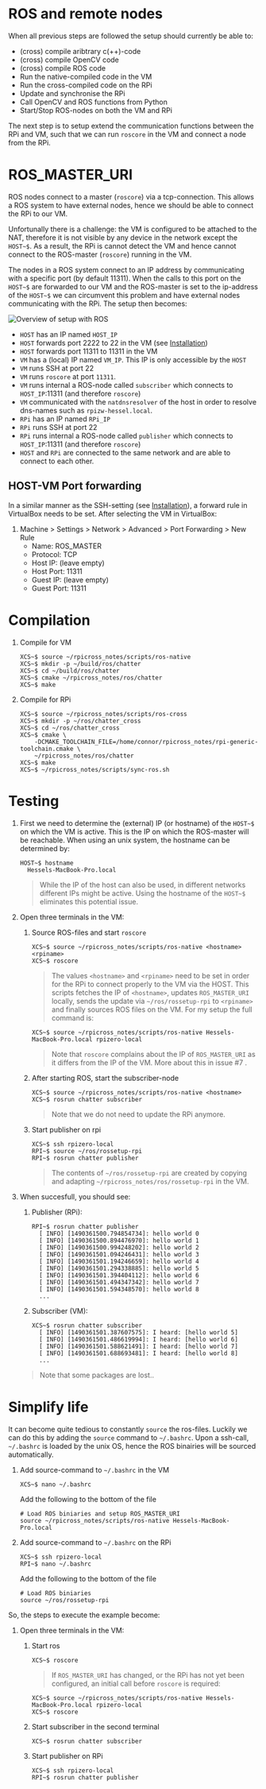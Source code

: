 # ROS and remote nodes

When all previous steps are followed the setup should currently be able to:
- (cross) compile aribtrary c(++)-code
- (cross) compile OpenCV code 
- (cross) compile ROS code
- Run the native-compiled code in the VM
- Run the cross-compiled code on the RPi
- Update and synchronise the RPi
- Call OpenCV and ROS functions from Python
- Start/Stop ROS-nodes on both the VM and RPi

The next step is to setup extend the communication functions between the RPi and VM, such that we can run `roscore` in the VM and connect a node from the RPi. 

# ROS_MASTER_URI

ROS nodes connect to a master (`roscore`) via a tcp-connection. This allows a ROS system to have external nodes, hence we should be able to connect the RPi to our VM. 

Unfortunally there is a challenge: the VM is configured to be attached to the NAT, therefore it is not visible by any device in the network except the `HOST~$`. As a result, the RPi is cannot detect the VM and hence cannot connect to the ROS-master (`roscore`) running in the VM.

The nodes in a ROS system connect to an IP address by communicating with a specific port (by default 11311). When the calls to this port on the `HOST~$` are forwarded to our VM and the ROS-master is set to the ip-address of the `HOST~$` we can circumvent this problem and have external nodes communicating with the RPi. The setup then becomes:

![Overview of setup with ROS](images/rossetup.png)

- `HOST` has an IP named `HOST_IP`
- `HOST` forwards port 2222 to 22 in the VM (see [Installation](01-setup.md#installation))
- `HOST` forwards port 11311 to 11311 in the VM
- `VM` has a (local) IP named `VM_IP`. This IP is only accessible by the `HOST`
- `VM` runs SSH at port 22
- `VM` runs `roscore` at port `11311`.
- `VM` runs internal a ROS-node called `subscriber` which connects to `HOST_IP`:11311 (and therefore `roscore`)
- `VM` communicated with the `natdnsresolver` of the host in order to resolve dns-names such as `rpizw-hessel.local`.
- `RPi` has an IP named `RPi_IP`
- `RPi` runs SSH at port 22
- `RPi` runs internal a ROS-node called `publisher` which connects to `HOST_IP`:11311 (and therefore `roscore`)
- `HOST` and `RPi` are connected to the same network and are able to connect to each other.

## HOST-VM Port forwarding

In a similar manner as the SSH-setting (see [Installation](01-setup.md#installation)), a forward rule in VirtualBox needs to be set. After selecting the VM in VirtualBox:

1. Machine > Settings > Network > Advanced > Port Forwarding > New Rule       
    - Name: ROS_MASTER
    - Protocol: TCP
    - Host IP: (leave empty)
    - Host Port: 11311
    - Guest IP: (leave empty)
    - Guest Port: 11311
    
# Compilation
    
1. Compile for VM
    ```
    XCS~$ source ~/rpicross_notes/scripts/ros-native
    XCS~$ mkdir -p ~/build/ros/chatter
    XCS~$ cd ~/build/ros/chatter
    XCS~$ cmake ~/rpicross_notes/ros/chatter
    XCS~$ make
    ```

1. Compile for RPi
    ```
    XCS~$ source ~/rpicross_notes/scripts/ros-cross
    XCS~$ mkdir -p ~/ros/chatter_cross
    XCS~$ cd ~/ros/chatter_cross
    XCS~$ cmake \
        -DCMAKE_TOOLCHAIN_FILE=/home/connor/rpicross_notes/rpi-generic-toolchain.cmake \
        ~/rpicross_notes/ros/chatter
    XCS~$ make
    XCS~$ ~/rpicross_notes/scripts/sync-ros.sh
    ```
    
# Testing

1. First we need to determine the (external) IP (or hostname) of the `HOST~$` on which the VM is active. This is the IP on which the ROS-master will be reachable. When using an unix system, the hostname can be determined by:
    ```
    HOST~$ hostname
      Hessels-MacBook-Pro.local
    ```
    > While the IP of the host can also be used, in different networks different IPs might be active. Using the hostname of the `HOST~$` eliminates this potential issue.
    
1. Open three terminals in the VM:
    1. Source ROS-files and start `roscore`
        ```
        XCS~$ source ~/rpicross_notes/scripts/ros-native <hostname> <rpiname>
        XCS~$ roscore
        ```
        > The values `<hostname>` and `<rpiname>` need to be set in order for the RPi to connect properly to the VM via the HOST. This scripts fetches the IP of `<hostname>`, updates `ROS_MASTER_URI` locally, sends the update via `~/ros/rossetup-rpi` to `<rpiname>` and finally sources ROS files on the VM. For my setup the full command is:
        ```
        XCS~$ source ~/rpicross_notes/scripts/ros-native Hessels-MacBook-Pro.local rpizero-local
        ```
        > Note that `roscore` complains about the IP of `ROS_MASTER_URI` as it differs from the IP of the VM. More about this in issue #7 .

    1. After starting ROS, start the subscriber-node
        ```
        XCS~$ source ~/rpicross_notes/scripts/ros-native <hostname>
        XCS~$ rosrun chatter subscriber
        ```
        > Note that we do not need to update the RPi anymore. 
        
    1.  Start publisher on rpi       
        ```
        XCS~$ ssh rpizero-local
        RPI~$ source ~/ros/rossetup-rpi
        RPI~$ rosrun chatter publisher
        ```
        > The contents of `~/ros/rossetup-rpi` are created by copying and adapting `~/rpicross_notes/ros/rossetup-rpi` in the VM.
        
1. When succesfull, you should see:
    1. Publisher (RPi):
        ```
        RPI~$ rosrun chatter publisher 
          [ INFO] [1490361500.794854734]: hello world 0
          [ INFO] [1490361500.894476970]: hello world 1
          [ INFO] [1490361500.994248202]: hello world 2
          [ INFO] [1490361501.094246431]: hello world 3
          [ INFO] [1490361501.194246659]: hello world 4
          [ INFO] [1490361501.294338885]: hello world 5
          [ INFO] [1490361501.394404112]: hello world 6
          [ INFO] [1490361501.494347342]: hello world 7
          [ INFO] [1490361501.594348570]: hello world 8
          ...
        ```
    1. Subscriber (VM):
        ```
        XCS~$ rosrun chatter subscriber
          [ INFO] [1490361501.387607575]: I heard: [hello world 5]
          [ INFO] [1490361501.486619994]: I heard: [hello world 6]
          [ INFO] [1490361501.588621491]: I heard: [hello world 7]
          [ INFO] [1490361501.688693481]: I heard: [hello world 8]
          ...
        ```
     > Note that some packages are lost..

# Simplify life

It can become quite tedious to constantly `source` the ros-files. Luckily we can do this by adding the `source` command to `~/.bashrc`. Upon a ssh-call, `~/.bashrc` is loaded by the unix OS, hence the ROS binairies will be sourced automatically.

1. Add source-command to `~/.bashrc` in the VM
    ```
    XCS~$ nano ~/.bashrc
    ```
    
    Add the following to the bottom of the file
    ```
    # Load ROS biniaries and setup ROS_MASTER_URI
    source ~/rpicross_notes/scripts/ros-native Hessels-MacBook-Pro.local
    ```
1. Add source-command to `~/.bashrc` on the RPi
    ```
    XCS~$ ssh rpizero-local
    RPI~$ nano ~/.bashrc
    ```
    
    Add the following to the bottom of the file
    ```
    # Load ROS biniaries
    source ~/ros/rossetup-rpi
    ```
    
So, the steps to execute the example become:

1. Open three terminals in the VM:
    1. Start ros    
        ```
        XCS~$ roscore
        ```
        > If `ROS_MASTER_URI` has changed, or the RPi has not yet been configured, an initial call before `roscore` is required:
        ```
        XCS~$ source ~/rpicross_notes/scripts/ros-native Hessels-MacBook-Pro.local rpizero-local
        XCS~$ roscore
        ```
        
    1. Start subscriber in the second terminal
        ```
        XCS~$ rosrun chatter subscriber
        ```
        
    1.  Start publisher on RPi       
        ```
        XCS~$ ssh rpizero-local
        RPI~$ rosrun chatter publisher
        ```

